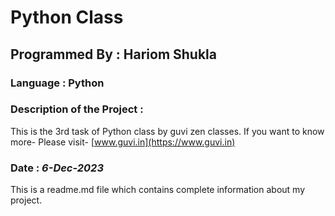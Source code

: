 # Python Class
## Programmed By : Hariom Shukla
### Language : Python
### Description of the Project :
This is the 3rd task of Python class by guvi zen classes. 
If you want to know more-
Please visit-
[www.guvi.in](https://www.guvi.in)

### Date : *6-Dec-2023*
This is a readme.md file which contains complete information about my project.
